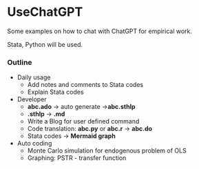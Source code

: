 # UseChatGPT
Some examples on how to chat with ChatGPT for empirical work. 

Stata, Python will be used.


### Outline
- Daily usage
  - Add notes and comments to Stata codes
  - Explain Stata codes
- Developer
  - **abc.ado** &rarr; auto generate &rarr;**abc.sthlp**
  - **.sthlp** &rarr; **.md**
  - Write a Blog for user defined command
  - Code translation: **abc.py** or **abc.r** &rarr; **abc.do**
  - Stata codes &rarr; **Mermaid graph**
- Auto coding
  - Monte Carlo simulation for endogenous problem of OLS
  - Graphing: PSTR - transfer function
